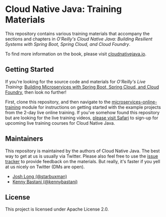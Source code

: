 # Cloud Native Java: Training Materials

This repository contains various training materials that accompany the sections and chapters in _O'Reilly's Cloud Native Java: Building Resilient Systems with Spring Boot, Spring Cloud, and Cloud Foundry_.

To find more information on the book, please visit [cloudnativejava.io](http://www.cloudnativejava.io/).

## Getting Started

If you're looking for the source code and materials for _O'Reilly's Live Training_: [Building Microservices with Spring Boot, Spring Cloud, and Cloud Foundry](https://www.safaribooksonline.com/live-training/courses/building-microservices-with-spring-boot-spring-cloud-and-cloud-foundry/0636920151937/), then look no further! 

First, clone this repository, and then navigate to the [microservices-online-training](https://github.com/cloud-native-java/training/tree/master/microservices-online-training) module for instructions on getting started with the example projects from the 2-day live online training. If you've somehow found this repository but are looking for the live training videos, [please visit Safari](https://www.safaribooksonline.com/search/?query=cloud%20native%20java&extended_publisher_data=true&highlight=true&is_academic_institution_account=false&source=user&include_assessments=false&include_case_studies=true&include_courses=true&include_orioles=true&include_playlists=true&formats=live%20online%20training&sort=relevance) to sign-up for upcoming live training courses for Cloud Native Java.

## Maintainers

This repository is maintained by the authors of Cloud Native Java. The best way to get at us is usually via Twitter. Please also feel free to use the [issue tracker](https://github.com/cloud-native-java/training/issues) to provide feedback on the materials. But really, it's faster if you yell at us nicely on Twitter (DMs are open). 

- [Josh Long (@starbuxman)](https://www.twitter.com/starbuxman)
- [Kenny Bastani (@kennybastani)](https://www.twitter.com/kennybastani)

## License

This project is licensed under Apache License 2.0.
